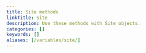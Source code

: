 ```yaml
---
title: Site methods
linkTitle: Site
description: Use these methods with Site objects.
categories: []
keywords: []
aliases: [/variables/site/]
---
```


